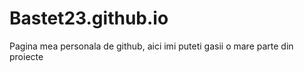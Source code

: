 # Bastet23.github.io
Pagina mea personala de github, aici imi puteti gasii o mare parte din proiecte
